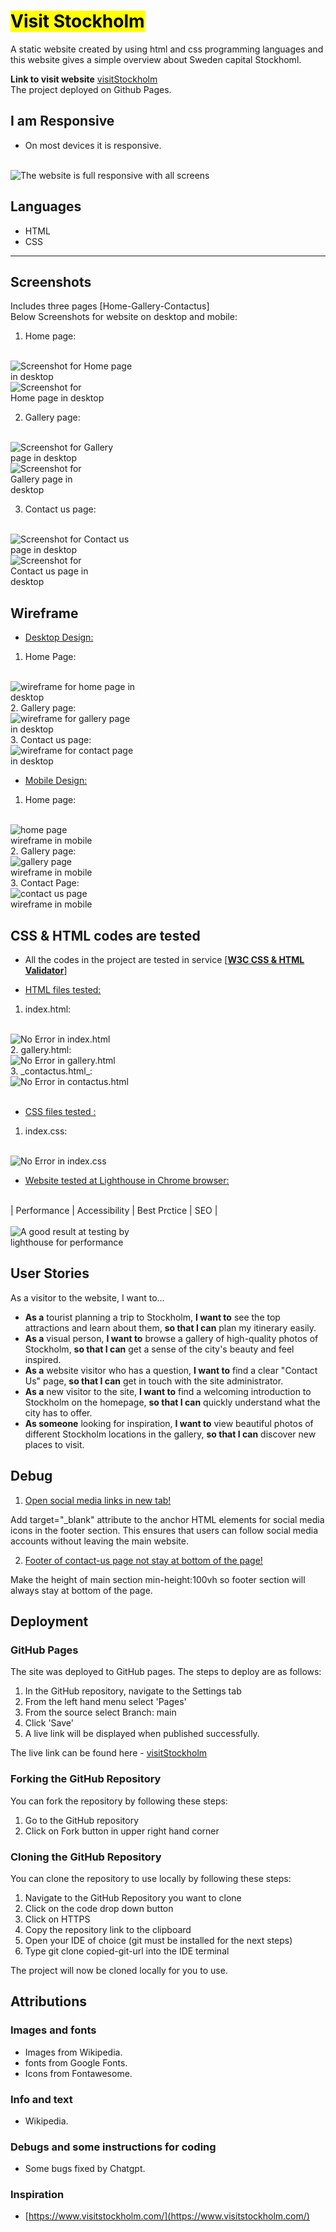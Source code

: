 # <mark>Visit Stockholm</mark>
A static website created by using html and css programming languages and this website gives a simple overview about Sweden capital Stockhoml.

**Link to visit website**
[visitStockholm](https://dhiaa-alomari.github.io/visit-stockholm/)
<br>
The project deployed on Github Pages.

## I am Responsive
*  On most devices it is responsive.
<br>
<img src="assets/images/it-is-responsive.png" style="max-width:100%" alt="The website is full responsive with all screens"/>

## Languages

* HTML
* CSS
---
## Screenshots
Includes three pages [Home-Gallery-Contactus]
<br> Below Screenshots for website on desktop and mobile:
1.  Home page:
<br>
<img src="assets/images/screenshot-desktop-home.png" style="max-width:200px;" alt="Screenshot for Home page in desktop"/>
<br>
<img src="assets/images/screenshot-mobile-home.png" style="max-width:150px;" alt="Screenshot for Home page in desktop"/>
<br>     

2. Gallery page:
<br>
<img src="assets/images/screenshot-desktop-gallery.png" style="max-width:200px;" alt="Screenshot for Gallery page in desktop"/>
<br>
<img src="assets/images/screenshot-mobile-gallery.png" style="max-width:150px;" alt="Screenshot for Gallery page in desktop"/>
<br>
  
3. Contact us page:
<br>
<img src="assets/images/screenshot-desktop-contact.png" style="max-width:200px;" alt="Screenshot for Contact us page in desktop"/>
<br>
<img src="assets/images/screenshot-mobile-contact.png" style="max-width:150px;" alt="Screenshot for Contact us page in desktop"/>
<br>

## Wireframe
*   <u>Desktop Design:</u>
1. Home Page:
<br>
<img src="assets/images/wireframe-desktop-home.png" style="max-width:200px" alt="wireframe for home page in desktop"/>
<br>
2. Gallery page:
<br>
<img src="assets/images/wireframe-desktop-gallery.png" style="max-width:200px" alt="wireframe for gallery page in desktop"/>
<br>
3.  Contact us page:
<br>
<img src="assets/images/wireframe-desktop-contactus.png" style="max-width:200px" alt="wireframe for contact page in desktop"/>
<br>

*  <u>Mobile Design:</u>
1.  Home page:
<br>
<img src="assets/images/wireframe-mobile-home.jpeg" style="max-width:150px" alt="home page wireframe in mobile"/>
<br>
2.  Gallery page:
<br>
<img src="assets/images/wireframe-mobile-gallery.jpeg" style="max-width:150px" alt="gallery page wireframe in mobile"/>
<br>
3.  Contact Page:
<br>
<img src="assets/images/wireframe-mobile-contact.jpeg" style="max-width:150px" alt="contact us page wireframe in mobile"/>
<br>
      
## CSS & HTML codes are tested
*  All the codes in the project are tested in service [**<u>W3C CSS & HTML Validator</u>**]

*  <u>HTML files tested:</u>
1.  index.html:
<br>
<img src="assets/images/html-validator-index.png" style="max-width:200px" alt="No Error in index.html"/>
<br>
2.  gallery.html:
<br>
<img src="assets/images/html-validator-gallery.png" style="max-width:200px" alt="No Error in gallery.html"/>
<br>
3.  _contactus.html_:
<br>
<img src="assets/images/html-validator-contact.png" style="max-width:200px" alt="No Error in contactus.html"/>
<br><br>

*  <u>CSS files tested :</u>
1.  index.css:
<br>
<img src="assets/images/css-validator.png" style="max-width:200px" alt="No Error in index.css"/>
<br>

* <u>Website tested at Lighthouse in Chrome browser:</u>
<br>
| Performance | Accessibility | Best Prctice | SEO |
<br><br>
<img src="assets/images/test-lighthouse.png" style="max-width:200px" alt="A good result at testing by lighthouse for performance"/>



## User Stories

As a visitor to the website, I want to...

*   **As a** tourist planning a trip to Stockholm, **I want to** see the top attractions and learn about them, **so that I can** plan my itinerary easily.
*   **As a** visual person, **I want to** browse a gallery of high-quality photos of Stockholm, **so that I can** get a sense of the city's beauty and feel inspired.
*   **As a** website visitor who has a question, **I want to** find a clear "Contact Us" page, **so that I can** get in touch with the site administrator.
*   **As a** new visitor to the site, **I want to** find a welcoming introduction to Stockholm on the homepage, **so that I can** quickly understand what the city has to offer.
*   **As someone** looking for inspiration, **I want to** view beautiful photos of different Stockholm locations in the gallery, **so that I can** discover new places to visit.

##  Debug
1.  <u>Open social media links in new tab!</U>

Add target="_blank" attribute to the anchor HTML elements for social media icons in the footer section. This ensures that users can follow social media accounts without leaving the main website.

2.  <u>Footer of contact-us page not stay at bottom of the page!</u>

Make the height of main section min-height:100vh so footer section will always stay at bottom of the page.

## Deployment

### GitHub Pages

The site was deployed to GitHub pages. The steps to deploy are as follows: 
1. In the GitHub repository, navigate to the Settings tab 
2. From the left hand menu select 'Pages'
3. From the source select Branch: main
4. Click 'Save'
5. A live link will be displayed when published successfully. 

The live link can be found here - [visitStockholm](https://dhiaa-alomari.github.io/visit-stockholm/)

### Forking the GitHub Repository

You can fork the repository by following these steps:
1. Go to the GitHub repository
1. Click on Fork button in upper right hand corner

### Cloning the GitHub Repository

You can clone the repository to use locally by following these steps:
1. Navigate to the GitHub Repository you want to clone
2. Click on the code drop down button
3. Click on HTTPS
4. Copy the repository link to the clipboard
5. Open your IDE of choice (git must be installed for the next steps)
6. Type git clone copied-git-url into the IDE terminal

The project will now be cloned locally for you to use.

##  Attributions

### Images and fonts

*  Images from Wikipedia. 
*  fonts from Google Fonts.
*  Icons from Fontawesome.

### Info and text

* Wikipedia.

### Debugs and some instructions for coding
* Some bugs fixed by Chatgpt.

### Inspiration
* [https://www.visitstockholm.com/](https://www.visitstockholm.com/)


